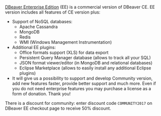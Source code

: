 <a href="https://dbeaver.com">DBeaver Enterprise Edition</a> (EE) is a commercial version of DBeaver CE.
EE version includes all features of CE version plus:

- Support of NoSQL databases:
  - Apache Cassandra
  - MongoDB
  - Redis
  - WMI (Windows Management Instrumentation)
- Additional EE plugins:
  - Office formats support (XLS) for data export
  - Persistent Query Manager database (allows to track all your SQL)
  - JSON format viewer/editor (in MongoDB and relational databases)
  - Eclipse Marketplace (allows to easily install any additional Eclipse plugins)
- It will give us a possibility to support and develop Community version, add new features faster, provide better support and much more. Even if you do not need enterprise features you may purchase a license as a form of donation. Thank you!

There is a discount for community: enter discount code `COMMUNITY2017` on DBeaver EE checkout page to receive 50% discount.
